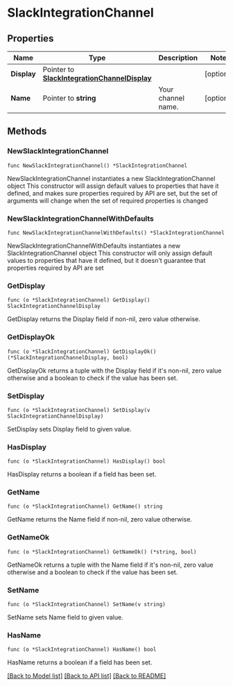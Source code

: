 # SlackIntegrationChannel

## Properties

Name | Type | Description | Notes
------------ | ------------- | ------------- | -------------
**Display** | Pointer to [**SlackIntegrationChannelDisplay**](SlackIntegrationChannelDisplay.md) |  | [optional] 
**Name** | Pointer to **string** | Your channel name. | [optional] 

## Methods

### NewSlackIntegrationChannel

`func NewSlackIntegrationChannel() *SlackIntegrationChannel`

NewSlackIntegrationChannel instantiates a new SlackIntegrationChannel object
This constructor will assign default values to properties that have it defined,
and makes sure properties required by API are set, but the set of arguments
will change when the set of required properties is changed

### NewSlackIntegrationChannelWithDefaults

`func NewSlackIntegrationChannelWithDefaults() *SlackIntegrationChannel`

NewSlackIntegrationChannelWithDefaults instantiates a new SlackIntegrationChannel object
This constructor will only assign default values to properties that have it defined,
but it doesn't guarantee that properties required by API are set

### GetDisplay

`func (o *SlackIntegrationChannel) GetDisplay() SlackIntegrationChannelDisplay`

GetDisplay returns the Display field if non-nil, zero value otherwise.

### GetDisplayOk

`func (o *SlackIntegrationChannel) GetDisplayOk() (*SlackIntegrationChannelDisplay, bool)`

GetDisplayOk returns a tuple with the Display field if it's non-nil, zero value otherwise
and a boolean to check if the value has been set.

### SetDisplay

`func (o *SlackIntegrationChannel) SetDisplay(v SlackIntegrationChannelDisplay)`

SetDisplay sets Display field to given value.

### HasDisplay

`func (o *SlackIntegrationChannel) HasDisplay() bool`

HasDisplay returns a boolean if a field has been set.

### GetName

`func (o *SlackIntegrationChannel) GetName() string`

GetName returns the Name field if non-nil, zero value otherwise.

### GetNameOk

`func (o *SlackIntegrationChannel) GetNameOk() (*string, bool)`

GetNameOk returns a tuple with the Name field if it's non-nil, zero value otherwise
and a boolean to check if the value has been set.

### SetName

`func (o *SlackIntegrationChannel) SetName(v string)`

SetName sets Name field to given value.

### HasName

`func (o *SlackIntegrationChannel) HasName() bool`

HasName returns a boolean if a field has been set.


[[Back to Model list]](../README.md#documentation-for-models) [[Back to API list]](../README.md#documentation-for-api-endpoints) [[Back to README]](../README.md)


